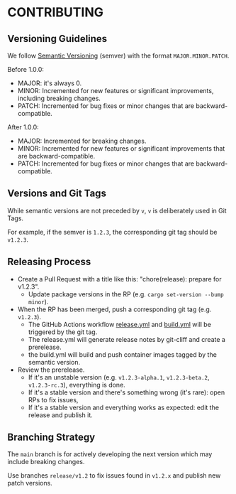# CONTRIBUTING

## Versioning Guidelines

We follow [Semantic Versioning](https://semver.org/) (semver) with the format `MAJOR.MINOR.PATCH`.

Before 1.0.0:

- MAJOR: it's always 0.
- MINOR: Incremented for new features or significant improvements, including
  breaking changes.
- PATCH: Incremented for bug fixes or minor changes that are backward-compatible.

After 1.0.0:

- MAJOR: Incremented for breaking changes.
- MINOR: Incremented for new features or significant improvements that are backward-compatible.
- PATCH: Incremented for bug fixes or minor changes that are backward-compatible.

## Versions and Git Tags

While semantic versions are not preceded by `v`,
`v` is deliberately used in Git Tags.

For example, if the semver is `1.2.3`, the corresponding git tag should be `v1.2.3`.

## Releasing Process

- Create a Pull Request with a title like this:
  "chore(release): prepare for v1.2.3".
  - Update package versions in the RP (e.g. `cargo set-version --bump minor`).
- When the RP has been merged, push a corresponding git tag (e.g. `v1.2.3`).
  - The GitHub Actions workflow [release.yml](./.github/workflows/release.yml)
    and [build.yml](./.github/workflows/build.yml)
    will be triggered by the git tag.
  - The release.yml will generate release notes by git-cliff and create a prerelease.
  - the build.yml will build and push container images tagged by the semantic version.
- Review the prerelease.
  - If it's an unstable version (e.g. `v1.2.3-alpha.1`, `v1.2.3-beta.2`, `v1.2.3-rc.3`),
    everything is done.
  - If it's a stable version and there's something wrong (it's rare): open RPs
    to fix issues,
  - If it's a stable version and everything works as expected: edit the release
    and publish it.

## Branching Strategy

The `main` branch is for actively developing the next version which may include
breaking changes.

Use branches `release/v1.2` to fix issues found in `v1.2.x` and publish new
patch versions.
